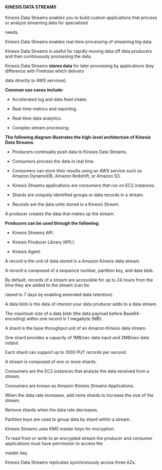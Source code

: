 #### KINESIS DATA STREAMS

Kinesis Data Streams enables you to build custom applications that process or
analyze streaming data for specialized

needs.

Kinesis Data Streams enables real-time processing of streaming big data.

Kinesis Data Streams is useful for rapidly moving data off data producers and
then continuously processing the data.

Kinesis Data Streams **stores data** for later processing by applications (key
difference with Firehose which delivers

data directly to AWS services).

**Common use cases include:**

- Accelerated log and data feed intake.

- Real-time metrics and reporting.

- Real-time data analytics.

- Complex stream processing.

**The following diagram illustrates the high-level architecture of Kinesis Data
Streams.**

- Producers continually push data to Kinesis Data Streams.

- Consumers process the data in real time.

- Consumers can store their results using an AWS service such as Amazon
  DynamoDB, Amazon Redshift, or Amazon S3.

- Kinesis Streams applications are consumers that run on EC2 instances.

- Shards are uniquely identified groups or data records in a stream.

- Records are the data units stored in a Kinesis Stream.

A producer creates the data that makes up the stream.

**Producers can be used through the following:**

- Kinesis Streams API.

- Kinesis Producer Library (KPL).

- Kinesis Agent.

A record is the unit of data stored in a Amazon Kinesis data stream.

A record is composed of a sequence number, partition key, and data blob.

By default, records of a stream are accessible for up to 24 hours from the time
they are added to the stream (can be

raised to 7 days by enabling extended data retention).

A data blob is the data of interest your data producer adds to a data stream.

The maximum size of a data blob (the data payload before Base64-encoding) within
one record is 1 megabyte (MB).

A shard is the base throughput unit of an Amazon Kinesis data stream.

One shard provides a capacity of 1MB/sec data input and 2MB/sec data output.

Each shard can support up to 1000 PUT records per second.

A stream is composed of one or more shards.

Consumers are the EC2 instances that analyze the data received from a stream.

Consumers are known as Amazon Kinesis Streams Applications.

When the data rate increases, add more shards to increase the size of the
stream.

Remove shards when the data rate decreases.

Partition keys are used to group data by shard within a stream.

Kinesis Streams uses KMS master keys for encryption.

To read from or write to an encrypted stream the producer and consumer
applications must have permission to access the

master key.

Kinesis Data Streams replicates synchronously across three AZs.

